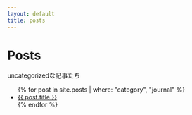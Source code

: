 ```yaml
---
layout: default
title: posts
---
```

<h1 class="title">Posts</h1>

uncategorizedな記事たち

<ul class="list posts">
  {% for post in site.posts | where: "category", "journal" %}
    <li>
      <a href="{{ post.url }}">{{ post.title }}</a>
    </li>
  {% endfor %}
</ul>
